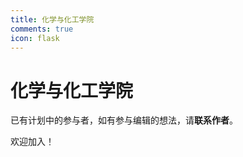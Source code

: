 ```yaml
---
title: 化学与化工学院
comments: true
icon: flask
---
```


# 化学与化工学院

已有计划中的参与者，如有参与编辑的想法，请**联系作者**。

欢迎加入！
